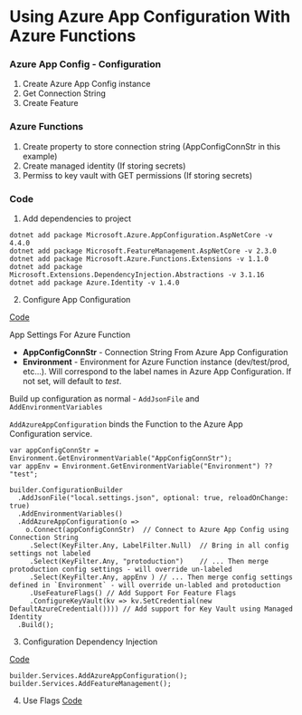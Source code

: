# Using Azure App Configuration With Azure Functions

### Azure App Config - Configuration

1. Create Azure App Config instance
2. Get Connection String
3. Create Feature

### Azure Functions
1. Create property to store connection string (AppConfigConnStr in this example)
2. Create managed identity (If storing secrets)
3. Permiss to key vault with GET permissions (If storing secrets)

### Code
1. Add dependencies to project

```
dotnet add package Microsoft.Azure.AppConfiguration.AspNetCore -v 4.4.0
dotnet add package Microsoft.FeatureManagement.AspNetCore -v 2.3.0
dotnet add package Microsoft.Azure.Functions.Extensions -v 1.1.0
dotnet add package Microsoft.Extensions.DependencyInjection.Abstractions -v 3.1.16
dotnet add package Azure.Identity -v 1.4.0
```

2. Configure App Configuration

[Code](Startup.cs#L14)

App Settings For Azure Function
 - **AppConfigConnStr** - Connection String From Azure App Configuration
 - **Environment** - Environment for Azure Function instance (dev/test/prod, etc...).  Will correspond to the label names in Azure App Configuration.  If not set, will default to *test*.

Build up configuration as normal - `AddJsonFile` and `AddEnvironmentVariables`

`AddAzureAppConfiguration` binds the Function to the Azure App Configuration service.

```
var appConfigConnStr = Environment.GetEnvironmentVariable("AppConfigConnStr");
var appEnv = Environment.GetEnvironmentVariable("Environment") ?? "test";

builder.ConfigurationBuilder
  .AddJsonFile("local.settings.json", optional: true, reloadOnChange: true)
  .AddEnvironmentVariables()
  .AddAzureAppConfiguration(o =>
    o.Connect(appConfigConnStr)  // Connect to Azure App Config using Connection String
     .Select(KeyFilter.Any, LabelFilter.Null)  // Bring in all config settings not labeled
     .Select(KeyFilter.Any, "protoduction")    // ... Then merge protoduction config settings - will override un-labeled
     .Select(KeyFilter.Any, appEnv ) // ... Then merge config settings defined in `Environment` - will override un-labled and protoduction
     .UseFeatureFlags() // Add Support For Feature Flags
     .ConfigureKeyVault(kv => kv.SetCredential(new DefaultAzureCredential()))) // Add support for Key Vault using Managed Identity
  .Build();
```

3. Configuration Dependency Injection

[Code](Startup.cs#L36)

```
builder.Services.AddAzureAppConfiguration();
builder.Services.AddFeatureManagement();
```

4. Use Flags
[Code](TestTrigger.cs)
